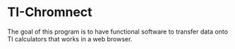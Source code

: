 # TI-Chromnect
The goal of this program is to have functional software to transfer data onto TI calculators that works in a web browser.
